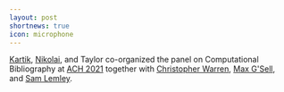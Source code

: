```yaml
---
layout: post
shortnews: true
icon: microphone
---
```


[Kartik](https://www.cs.cmu.edu/~kartikgo/), [Nikolai](https://nvog.github.io/), and Taylor co-organized the panel on Computational Bibliography at [ACH 2021](https://ach2021.ach.org/) together with [Christopher Warren](https://www.cmu.edu/cas/people/warren_chris.html), [Max G'Sell](http://www.stat.cmu.edu/people/faculty/mgsell), and [Sam Lemley](https://samuellemley.com/).
